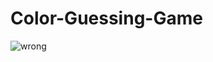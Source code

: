 # Color-Guessing-Game
![wrong](https://user-images.githubusercontent.com/63976255/125943461-39d5492b-ca59-4036-8f1a-928380b6af1f.png)
